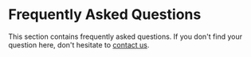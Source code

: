 # Frequently Asked Questions

This section contains frequently asked questions. If you don't find your question here, don't hesitate to [contact us](/contact).


